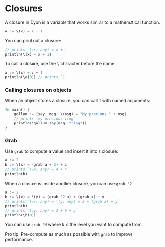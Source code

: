 # Closures

A closure in Dyon is a variable that works similar to a mathematical function.

```rust
a := \(x) = x + 1
```

You can print out a closure:

```rust
// prints `\(x: any) = x + 1`
println(\(x) = x + 1)
```

To call a closure, use the `\` character before the name:

```rust
a := \(x) = x + 1
println(\a(0)) // prints `1`
```

### Calling closures on objects

When an object stores a closure, you can call it with named arguments:

```rust
fn main() {
    gollum := {say__msg: \(msg) = "My precious " + msg}
    // prints `my precious ring`
    println(\gollum.say(msg: "ring"))
}
```


### Grab

Use `grab` to compute a value and insert it into a closure:

```rust
a := 2
b := \(x) = (grab a + 2) + x
// prints `\(x: any) = 4 + x`
println(b)
```

When a closure is inside another closure, you can use `grab '2`:

```rust
a := 2
b := \(x) = \(y) = (grab '2 a) + (grab x) + y
// prints `\(x: any) = \(y: any) = 2 + (grab x) + y`
println(b)
// prints `\(y: any) = 2 + 0 + y`
println(\b(0))
```

You can use `grab 'N` where `N` is the level you want to compute from.

Pro tip: Pre-compute as much as possible with `grab` to improve performance.
